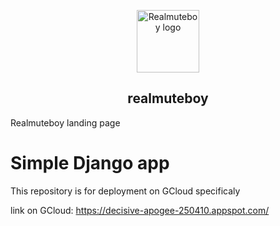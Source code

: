 <p align="center"><a href="https://decisive-apogee-250410.appspot.com" target="_blank" rel="noopener noreferrer"><img width="100" src="https://decisive-apogee-250410.appspot.com/static/realmuteboy/img/favicon.ico" alt="Realmuteboy logo"></a></p>
<h2 align="center">realmuteboy</h2>

Realmuteboy landing page

# Simple Django app

This repository is for deployment on GCloud specificaly

link on GCloud: https://decisive-apogee-250410.appspot.com/
